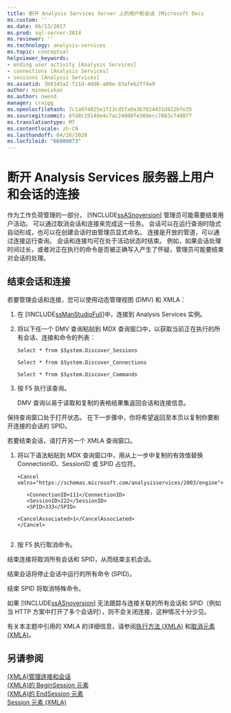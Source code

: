 ```yaml
---
title: 断开 Analysis Services Server 上的用户和会话 |Microsoft Docs
ms.custom: ''
ms.date: 06/13/2017
ms.prod: sql-server-2014
ms.reviewer: ''
ms.technology: analysis-services
ms.topic: conceptual
helpviewer_keywords:
- ending user activity [Analysis Services]
- connections [Analysis Services]
- sessions [Analysis Services]
ms.assetid: 3b0145a2-f21d-4dd0-a09e-83afeb2ff4a9
author: minewiskan
ms.author: owend
manager: craigg
ms.openlocfilehash: 7c1a974025e1f23cd5fa0a3b7824431d422bfe35
ms.sourcegitcommit: 6fd8c1914de4c7ac24900fe388ecc7883c740077
ms.translationtype: MT
ms.contentlocale: zh-CN
ms.lasthandoff: 04/26/2020
ms.locfileid: "66080073"
---
```

# <a name="disconnect-users-and-sessions-on-analysis-services-server"></a>断开 Analysis Services 服务器上用户和会话的连接
  作为工作负荷管理的一部分， [!INCLUDE[ssASnoversion](../../includes/ssasnoversion-md.md)] 管理员可能需要结束用户活动。 可以通过取消会话和连接来完成这一任务。 会话可以在运行查询时隐式自动形成，也可以在创建会话时由管理员显式命名。 连接是开放的管道，可以通过连接运行查询。 会话和连接均可在处于活动状态时结束。 例如，如果会话处理时间过长，或者对正在执行的命令是否被正确写入产生了怀疑，管理员可能要结束对会话的处理。  
  
## <a name="ending-sessions-and-connections"></a>结束会话和连接  
 若要管理会话和连接，您可以使用动态管理视图 (DMV) 和 XMLA：  
  
1.  在 [!INCLUDE[ssManStudioFull](../../includes/ssmanstudiofull-md.md)]中，连接到 Analysis Services 实例。  
  
2.  将以下任一个 DMV 查询粘贴到 MDX 查询窗口中，以获取当前正在执行的所有会话、连接和命令的列表：  
  
     `Select * from $System.Discover_Sessions`  
  
     `Select * from $System.Discover_Connections`  
  
     `Select * from $System.Discover_Commands`  
  
3.  按 F5 执行该查询。  
  
     DMV 查询以易于读取和复制的表格结果集返回会话和连接信息。  
  
 保持查询窗口处于打开状态。 在下一步骤中，你将希望返回至本页以复制你要断开连接的会话的 SPID。  
  
 若要结束会话，请打开另一个 XMLA 查询窗口。  
  
1.  将以下语法粘贴到 MDX 查询窗口中，用从上一步中复制的有效值替换 ConnectionID、SessionID 或 SPID 占位符。  
  
    ```  
    <Cancel xmlns="https://schemas.microsoft.com/analysisservices/2003/engine">  
  
       <ConnectionID>111</ConnectionID>  
       <SessionID>222</SessionID>  
       <SPID>333</SPID>  
  
    <CancelAssociated>1</CancelAssociated>  
    </Cancel>  
  
    ```  
  
2.  按 F5 执行取消命令。  
  
 结束连接将取消所有会话和 SPID，从而结束主机会话。  
  
 结束会话将停止会话中运行的所有命令 (SPID)。  
  
 结束 SPID 将取消特殊命令。  
  
 如果 [!INCLUDE[ssASnoversion](../../includes/ssasnoversion-md.md)] 无法跟踪与连接关联的所有会话和 SPID（例如当 HTTP 方案中打开了多个会话时），则不会关闭连接，这种情况十分少见。  
  
 有关本主题中引用的 XMLA 的详细信息，请参阅[执行方法 (XMLA)](https://docs.microsoft.com/bi-reference/xmla/xml-elements-methods-execute) 和[取消元素 (XMLA)](https://docs.microsoft.com/bi-reference/xmla/xml-elements-commands/cancel-element-xmla)。  
  
## <a name="see-also"></a>另请参阅  
 [&#40;XMLA&#41;管理连接和会话](../multidimensional-models-scripting-language-assl-xmla/managing-connections-and-sessions-xmla.md)   
 [&#40;XMLA&#41;的 BeginSession 元素](https://docs.microsoft.com/bi-reference/xmla/xml-elements-headers/beginsession-element-xmla)   
 [&#40;XMLA&#41;的 EndSession 元素](https://docs.microsoft.com/bi-reference/xmla/xml-elements-headers/endsession-element-xmla)   
 [Session 元素 (XMLA)](https://docs.microsoft.com/bi-reference/xmla/xml-elements-headers/session-element-xmla)  
  
  
